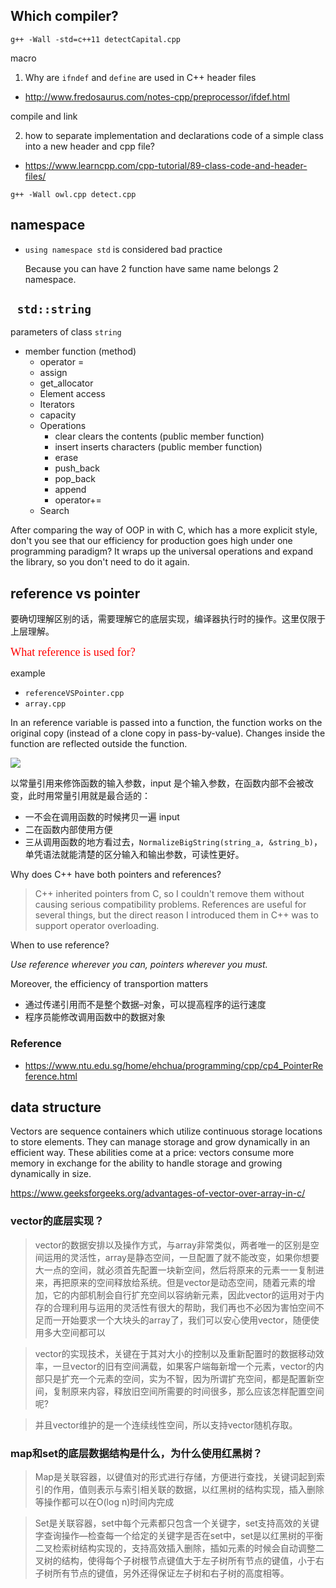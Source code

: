 ## Which compiler?
` g++ -Wall -std=c++11 detectCapital.cpp `

macro

1. Why are `ifndef` and `define` are used in C++ header files
  * http://www.fredosaurus.com/notes-cpp/preprocessor/ifdef.html

compile and link

2. how to separate implementation and declarations code of a simple class into a new header and cpp file?
  * https://www.learncpp.com/cpp-tutorial/89-class-code-and-header-files/

  `g++ -Wall owl.cpp detect.cpp`
## namespace
* `using namespace std` is considered bad practice

  Because you can have 2 function have same name belongs 2 namespace.
## ` std::string`
parameters of class `string`
* member function (method)
  * operator =
  * assign
  * get_allocator
  * Element access
  * Iterators
  * capacity
  * Operations
    * clear clears the contents (public member function)
    * insert inserts characters (public member function)
    * erase
    * push_back
    * pop_back
    * append
    * operator+=
  * Search

After comparing the way of OOP in with C, which has a more explicit style, don't you see that our efficiency for production goes high under one programming paradigm? It wraps up the universal operations and expand the library, so you don't need to do it again.




## reference vs pointer
要确切理解区别的话，需要理解它的底层实现，编译器执行时的操作。这里仅限于上层理解。

<span style="font-family: New York Times; font-size: 1.3em; color: red;">
What reference is used for?
</span> 

example
* `referenceVSPointer.cpp`
* `array.cpp`

In an reference variable is passed into a function, the function works on the original copy (instead of a clone copy in pass-by-value). Changes inside the function are reflected outside the function.

 ![](https://www.mathwarehouse.com/programming/images/pass-by-reference-vs-pass-by-value-animation.gif)


以常量引用来修饰函数的输入参数，input 是个输入参数，在函数内部不会被改变，此时用常量引用就是最合适的：
* 一不会在调用函数的时候拷贝一遍 input
* 二在函数内部使用方便
* 三从调用函数的地方看过去，`NormalizeBigString(string_a, &string_b)`，单凭语法就能清楚的区分输入和输出参数，可读性更好。


<span style="font-family: New York Times; font-size: 1.2em; color: red;">

</span>

Why does C++ have both pointers and references?
> C++ inherited pointers from C, so I couldn't remove them without causing serious compatibility problems. References are useful for several things, but the direct reason I introduced them in C++ was to support operator overloading.

When to use reference?


*Use reference wherever you can, pointers wherever you must.*

Moreover, the efficiency  of transportion  matters
* 通过传递引用而不是整个数据–对象，可以提高程序的运行速度
* 程序员能修改调用函数中的数据对象


### Reference
* https://www.ntu.edu.sg/home/ehchua/programming/cpp/cp4_PointerReference.html
## data structure
Vectors are sequence containers which utilize continuous storage locations to store elements. They can manage storage and grow dynamically in an efficient way. These abilities come at a price: vectors consume more memory in exchange for the ability to handle storage and growing dynamically in size.

https://www.geeksforgeeks.org/advantages-of-vector-over-array-in-c/

### vector的底层实现？
> vector的数据安排以及操作方式，与array非常类似，两者唯一的区别是空间运用的灵活性，array是静态空间，一旦配置了就不能改变，如果你想要大一点的空间，就必须首先配置一块新空间，然后将原来的元素一一复制进来，再把原来的空间释放给系统。但是vector是动态空间，随着元素的增加，它的内部机制会自行扩充空间以容纳新元素，因此vector的运用对于内存的合理利用与运用的灵活性有很大的帮助，我们再也不必因为害怕空间不足而一开始要求一个大块头的array了，我们可以安心使用vector，随便使用多大空间都可以

> vector的实现技术，关键在于其对大小的控制以及重新配置时的数据移动效率，一旦vector的旧有空间满载，如果客户端每新增一个元素，vector的内部只是扩充一个元素的空间，实为不智，因为所谓扩充空间，都是配置新空间，复制原来内容，释放旧空间所需要的时间很多，那么应该怎样配置空间呢?

> 并且vector维护的是一个连续线性空间，所以支持vector随机存取。

### map和set的底层数据结构是什么，为什么使用红黑树？
> Map是关联容器，以键值对的形式进行存储，方便进行查找，关键词起到索引的作用，值则表示与索引相关联的数据，以红黑树的结构实现，插入删除等操作都可以在O(log n)时间内完成

> Set是关联容器，set中每个元素都只包含一个关键字，set支持高效的关键字查询操作—检查每一个给定的关键字是否在set中，set是以红黑树的平衡二叉检索树结构实现的，支持高效插入删除，插如元素的时候会自动调整二叉树的结构，使得每个子树根节点键值大于左子树所有节点的键值，小于右子树所有节点的键值，另外还得保证左子树和右子树的高度相等。
